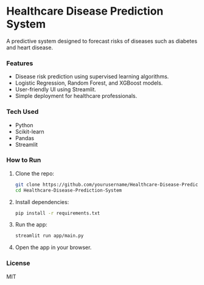 # Healthcare Disease Prediction System

A predictive system designed to forecast risks of diseases such as diabetes and heart disease.

### Features
- Disease risk prediction using supervised learning algorithms.
- Logistic Regression, Random Forest, and XGBoost models.
- User-friendly UI using Streamlit.
- Simple deployment for healthcare professionals.

### Tech Used
- Python
- Scikit-learn
- Pandas
- Streamlit

### How to Run
1. Clone the repo:
   ```bash
   git clone https://github.com/yourusername/Healthcare-Disease-Prediction-System.git
   cd Healthcare-Disease-Prediction-System
   ```
2. Install dependencies:
   ```bash
   pip install -r requirements.txt
   ```
3. Run the app:
   ```bash
   streamlit run app/main.py
   ```
4. Open the app in your browser.

### License
MIT
